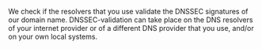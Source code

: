 We check if the resolvers that you use validate the DNSSEC signatures of our domain name. DNSSEC-validation can take place on the DNS resolvers of your internet provider or of a different DNS provider that you use, and/or on your own local systems.
